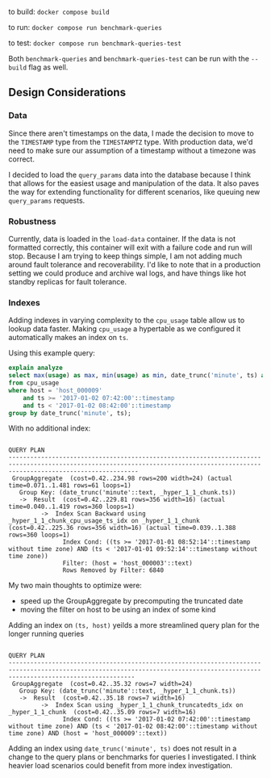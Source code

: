 to build: `docker compose build`

to run: `docker compose run benchmark-queries`

to test: `docker compose run benchmark-queries-test`

Both `benchmark-queries` and `benchmark-queries-test` can be run with the `--build` flag as well.

## Design Considerations

### Data

Since there aren't timestamps on the data, I made the decision to move to the `TIMESTAMP` type from the `TIMESTAMPTZ` type.
With production data, we'd need to make sure our assumption of a timestamp without a timezone was correct.

I decided to load the `query_params` data into the database because I think that allows for the easiest usage and manipulation of the data. It also paves the way for extending functionality for different scenarios, like queuing new `query_params` requests.

### Robustness

Currently, data is loaded in the `load-data` container. If the data is not formatted correctly, this container will exit with a failure code and run will stop. Because I am trying to keep things simple, I am not adding much around fault tolerance and recoverability. I'd like to note that in a production setting we could produce and archive wal logs, and have things like hot standby replicas for fault tolerance.

### Indexes

Adding indexes in varying complexity to the `cpu_usage` table allow us to lookup data faster.
Making `cpu_usage` a hypertable as we configured it automatically makes an index on `ts`.

Using this example query:

```sql
explain analyze
select max(usage) as max, min(usage) as min, date_trunc('minute', ts) as minute
from cpu_usage
where host = 'host_000009'
    and ts >= '2017-01-02 07:42:00'::timestamp
    and ts < '2017-01-02 08:42:00'::timestamp
group by date_trunc('minute', ts);
```

With no additional index:

```
                                                                                   QUERY PLAN
--------------------------------------------------------------------------------------------------------------------------------------------------------------------------------
 GroupAggregate  (cost=0.42..234.98 rows=200 width=24) (actual time=0.071..1.481 rows=61 loops=1)
   Group Key: (date_trunc('minute'::text, _hyper_1_1_chunk.ts))
   ->  Result  (cost=0.42..229.81 rows=356 width=16) (actual time=0.040..1.419 rows=360 loops=1)
         ->  Index Scan Backward using _hyper_1_1_chunk_cpu_usage_ts_idx on _hyper_1_1_chunk  (cost=0.42..225.36 rows=356 width=16) (actual time=0.039..1.388 rows=360 loops=1)
               Index Cond: ((ts >= '2017-01-01 08:52:14'::timestamp without time zone) AND (ts < '2017-01-01 09:52:14'::timestamp without time zone))
               Filter: (host = 'host_000003'::text)
               Rows Removed by Filter: 6840
```

My two main thoughts to optimize were:

- speed up the GroupAggregate by precomputing the truncated date
- moving the filter on host to be using an index of some kind

Adding an index on `(ts, host)` yeilds a more streamlined query plan for the longer running queries

```
                                                                                      QUERY PLAN
-------------------------------------------------------------------------------------------------------------------------------------------------------------------------------
 GroupAggregate  (cost=0.42..35.32 rows=7 width=24)
   Group Key: (date_trunc('minute'::text, _hyper_1_1_chunk.ts))
   ->  Result  (cost=0.42..35.18 rows=7 width=16)
         ->  Index Scan using _hyper_1_1_chunk_truncatedts_idx on _hyper_1_1_chunk  (cost=0.42..35.09 rows=7 width=16)
               Index Cond: ((ts >= '2017-01-02 07:42:00'::timestamp without time zone) AND (ts < '2017-01-02 08:42:00'::timestamp without time zone) AND (host = 'host_000009'::text))
```

Adding an index using `date_trunc('minute', ts)` does not result in a change to the query plans or benchmarks for queries I investigated. I think heavier load scenarios could benefit from more index investigation.
